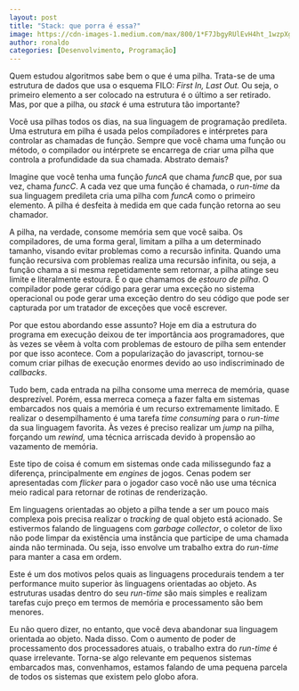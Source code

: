 ```yaml
---
layout: post
title: "Stack: que porra é essa?"
image: https://cdn-images-1.medium.com/max/800/1*F7JbgyRUlEvH4ht_1wzpXg.jpeg
author: ronaldo
categories: [Desenvolvimento, Programação]
---
```


Quem estudou algoritmos sabe bem o que é uma pilha. Trata-se de uma
estrutura de dados que usa o esquema FILO: *First In, Last Out.* Ou
seja, o primeiro elemento a ser colocado na estrutura é o último a ser
retirado. Mas, por que a pilha, ou *stack* é uma estrutura tão
importante?

Você usa pilhas todos os dias, na sua linguagem de programação
predileta. Uma estrutura em pilha é usada pelos compiladores e
intérpretes para controlar as chamadas de função. Sempre que você chama
uma função ou método, o compilador ou intérprete se encarrega de criar
uma pilha que controla a profundidade da sua chamada. Abstrato demais?

Imagine que você tenha uma função *funcA* que chama *funcB* que, por sua
vez, chama *funcC*. A cada vez que uma função é chamada, o *run-time* da
sua linguagem predileta cria uma pilha com *funcA* como o primeiro
elemento. A pilha é desfeita à medida em que cada função retorna ao seu
chamador.

A pilha, na verdade, consome memória sem que você saiba. Os
compiladores, de uma forma geral, limitam a pilha a um determinado
tamanho, visando evitar problemas como a recursão infinita. Quando uma
função recursiva com problemas realiza uma recursão infinita, ou seja, a
função chama a si mesma repetidamente sem retornar, a pilha atinge seu
limite e literalmente estoura. É o que chamamos de *estouro de pilha*. O
compilador pode gerar código para gerar uma exceção no sistema
operacional ou pode gerar uma exceção dentro do seu código que pode ser
capturada por um tratador de exceções que você escrever.

Por que estou abordando esse assunto? Hoje em dia a estrutura do
programa em execução deixou de ter importância aos programadores, que às
vezes se vêem à volta com problemas de estouro de pilha sem entender por
que isso acontece. Com a popularização do javascript, tornou-se comum
criar pilhas de execução enormes devido ao uso indiscriminado de
*callbacks*.

Tudo bem, cada entrada na pilha consome uma merreca de memória, quase
desprezível. Porém, essa merreca começa a fazer falta em sistemas
embarcados nos quais a memória é um recurso extremamente limitado. E
realizar o desempilhamento é uma tarefa *time consuming* para o
*run-time* da sua linguagem favorita. Às vezes é preciso realizar um
*jump* na pilha, forçando um *rewind,* uma técnica arriscada devido à
propensão ao vazamento de memória.

Este tipo de coisa é comum em sistemas onde cada milissegundo faz a
diferença, principalmente em *engines* de jogos. Cenas podem ser
apresentadas com *flicker* para o jogador caso você não use uma técnica
meio radical para retornar de rotinas de renderização.

Em linguagens orientadas ao objeto a pilha tende a ser um pouco mais
complexa pois precisa realizar o *tracking* de qual objeto está
acionado. Se estivermos falando de linguagens com *garbage collector*, o
coletor de lixo não pode limpar da existência uma instância que
participe de uma chamada ainda não terminada. Ou seja, isso envolve um
trabalho extra do *run-time* para manter a casa em ordem.

Este é um dos motivos pelos quais as linguagens procedurais tendem a ter
performance muito superior às linguagens orientadas ao objeto. As
estruturas usadas dentro do seu *run-time* são mais simples e realizam
tarefas cujo preço em termos de memória e processamento são bem menores.

Eu não quero dizer, no entanto, que você deva abandonar sua linguagem
orientada ao objeto. Nada disso. Com o aumento de poder de processamento
dos processadores atuais, o trabalho extra do *run-time* é quase
irrelevante. Torna-se algo relevante em pequenos sistemas embarcados
mas, convenhamos, estamos falando de uma pequena parcela de todos os
sistemas que existem pelo globo afora.
